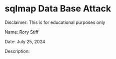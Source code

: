 # sqlmap Data Base Attack

Disclaimer: This is for educational purposes only

Name: Rory Stiff

Date: July 25, 2024


Description: 










